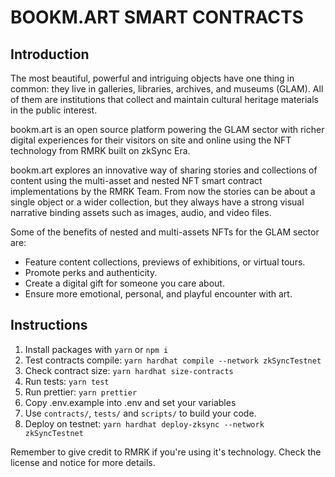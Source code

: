 # BOOKM.ART SMART CONTRACTS

## Introduction

The most beautiful, powerful and intriguing objects have one thing in common: they live in galleries, libraries, archives, and museums (GLAM). All of them are institutions that collect and maintain cultural heritage materials in the public interest.

bookm.art is an open source platform powering the GLAM sector with richer digital experiences for their visitors on site and online using the NFT technology from RMRK built on zkSync Era.

bookm.art explores an innovative way of sharing stories and collections of content using the multi-asset and nested NFT smart contract implementations by the RMRK Team. From now the stories can be about a single object or a wider collection, but they always have a strong visual narrative binding assets such as images, audio, and video files.

Some of the benefits of nested and multi-assets NFTs for the GLAM sector are:

- Feature content collections, previews of exhibitions, or virtual tours.
- Promote perks and authenticity.
- Create a digital gift for someone you care about.
- Ensure more emotional, personal, and playful encounter with art.

## Instructions

1. Install packages with `yarn` or `npm i`
2. Test contracts compile: `yarn hardhat compile --network zkSyncTestnet`
3. Check contract size: `yarn hardhat size-contracts`
4. Run tests: `yarn test`
5. Run prettier: `yarn prettier`
6. Copy .env.example into .env and set your variables
7. Use `contracts/`, `tests/` and `scripts/` to build your code.
8. Deploy on testnet: `yarn hardhat deploy-zksync --network zkSyncTestnet`

Remember to give credit to RMRK if you're using it's technology. Check the license and notice for more details.
